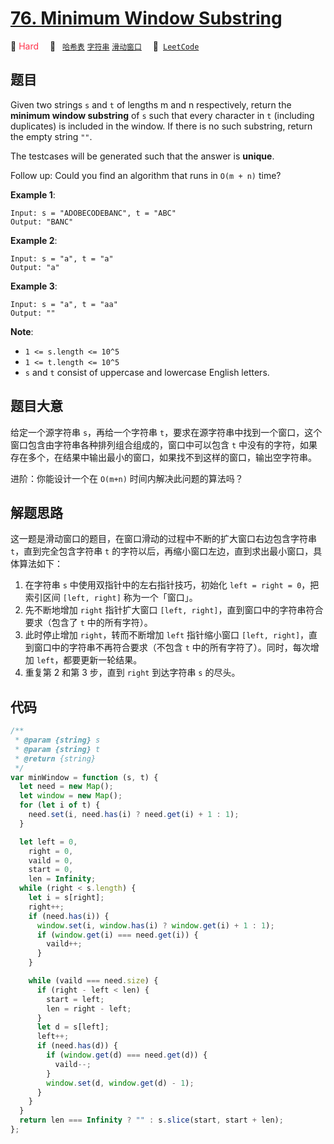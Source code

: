 # [76. Minimum Window Substring](https://leetcode.com/problems/minimum-window-substring/)

🔴 <font color=#ff334b>Hard</font>&emsp; 🔖&ensp; [`哈希表`](/leetcode/outline/tag/hash-table.md) [`字符串`](/leetcode/outline/tag/string.md) [`滑动窗口`](/leetcode/outline/tag/sliding-window.md)&emsp; 🔗&ensp;[`LeetCode`](https://leetcode.com/problems/minimum-window-substring/)

## 题目

Given two strings `s` and `t` of lengths m and n respectively, return the **minimum window substring** of `s` such that every character in `t` (including duplicates) is included in the window. If there is no such substring, return the empty string `""`.

The testcases will be generated such that the answer is **unique**.

Follow up: Could you find an algorithm that runs in `O(m + n)` time?

**Example 1**:

```
Input: s = "ADOBECODEBANC", t = "ABC"
Output: "BANC"
```

**Example 2**:

```
Input: s = "a", t = "a"
Output: "a"
```

**Example 3**:

```
Input: s = "a", t = "aa"
Output: ""
```

**Note**:

- `1 <= s.length <= 10^5`
- `1 <= t.length <= 10^5`
- `s` and `t` consist of uppercase and lowercase English letters.

## 题目大意

给定一个源字符串 `s`，再给一个字符串 `t`，要求在源字符串中找到一个窗口，这个窗口包含由字符串各种排列组合组成的，窗口中可以包含 `t` 中没有的字符，如果存在多个，在结果中输出最小的窗口，如果找不到这样的窗口，输出空字符串。

进阶：你能设计一个在 `O(m+n)` 时间内解决此问题的算法吗？

## 解题思路

这一题是滑动窗口的题目，在窗口滑动的过程中不断的扩大窗口右边包含字符串 `t`，直到完全包含字符串 `t` 的字符以后，再缩小窗口左边，直到求出最小窗口，具体算法如下：

1. 在字符串 `s` 中使用双指针中的左右指针技巧，初始化 `left = right = 0`，把索引区间 `[left, right]` 称为一个「窗口」。
2. 先不断地增加 `right` 指针扩大窗口 `[left, right]`，直到窗口中的字符串符合要求（包含了 `t` 中的所有字符）。
3. 此时停止增加 `right`，转而不断增加 `left` 指针缩小窗口 `[left, right]`，直到窗口中的字符串不再符合要求（不包含 `t` 中的所有字符了）。同时，每次增加 `left`，都要更新一轮结果。
4. 重复第 2 和第 3 步，直到 `right` 到达字符串 `s` 的尽头。

## 代码

```javascript
/**
 * @param {string} s
 * @param {string} t
 * @return {string}
 */
var minWindow = function (s, t) {
  let need = new Map();
  let window = new Map();
  for (let i of t) {
    need.set(i, need.has(i) ? need.get(i) + 1 : 1);
  }

  let left = 0,
    right = 0,
    vaild = 0,
    start = 0,
    len = Infinity;
  while (right < s.length) {
    let i = s[right];
    right++;
    if (need.has(i)) {
      window.set(i, window.has(i) ? window.get(i) + 1 : 1);
      if (window.get(i) === need.get(i)) {
        vaild++;
      }
    }

    while (vaild === need.size) {
      if (right - left < len) {
        start = left;
        len = right - left;
      }
      let d = s[left];
      left++;
      if (need.has(d)) {
        if (window.get(d) === need.get(d)) {
          vaild--;
        }
        window.set(d, window.get(d) - 1);
      }
    }
  }
  return len === Infinity ? "" : s.slice(start, start + len);
};
```
